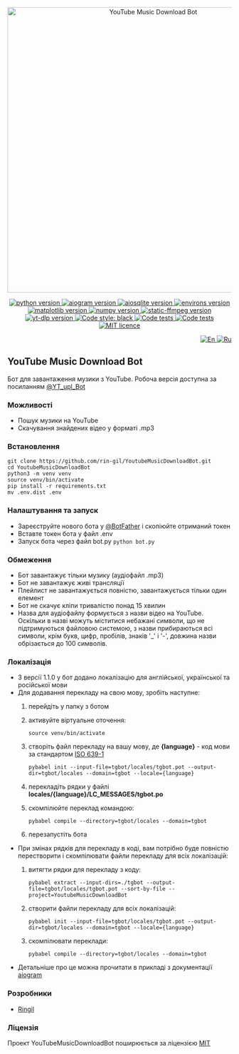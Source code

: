 <p align="center">
    <img src="https://repository-images.githubusercontent.com/558609537/280063f1-bec4-49aa-bf56-054cdb00f8d3" alt="YouTube Music Download Bot" width="640">
</p>

<p align="center">
    <a href="https://www.python.org/downloads/release/python-3110/">
        <img src="https://img.shields.io/badge/python-v3.11-informational" alt="python version">
    </a>
    <a href="https://pypi.org/project/aiogram/2.25.1/">
        <img src="https://img.shields.io/badge/aiogram-v2.25.1-informational" alt="aiogram version">
    </a>
    <a href="https://pypi.org/project/aiosqlite/0.18.0/">
        <img src="https://img.shields.io/badge/aiosqlite-v0.18.0-informational" alt="aiosqlite version">
    </a>
    <a href="https://pypi.org/project/environs/9.5.0/">
        <img src="https://img.shields.io/badge/environs-v9.5.0-informational" alt="environs version">
    </a>
    <a href="https://pypi.org/project/matplotlib/3.7.1/">
        <img src="https://img.shields.io/badge/matplotlib-v3.7.1-informational" alt="matplotlib version">
    </a>
    <a href="https://pypi.org/project/numpy/1.24.2/">
        <img src="https://img.shields.io/badge/numpy-v1.24.2-informational" alt="numpy version">
    </a>
    <a href="https://pypi.org/project/static-ffmpeg/2.5/">
        <img src="https://img.shields.io/badge/static_ffmpeg-v2.5-informational" alt="static-ffmpeg version">
    </a>
    <a href="https://pypi.org/project/yt-dlp/2023.3.4/">
        <img src="https://img.shields.io/badge/yt_dlp-v2023.3.4-informational" alt="yt-dlp version">
    </a>
    <a href="https://github.com/psf/black">
        <img alt="Code style: black" src="https://img.shields.io/badge/code%20style-black-black.svg">
    </a>
    <a href="https://github.com/rin-gil/YoutubeMusicDownloadBot/actions/workflows/tests.yml">
        <img src="https://github.com/rin-gil/YoutubeMusicDownloadBot/actions/workflows/tests.yml/badge.svg" alt="Code tests">
    </a>
    <a href="https://github.com/rin-gil/YoutubeMusicDownloadBot/actions/workflows/codeql.yml">
        <img src="https://github.com/rin-gil/YoutubeMusicDownloadBot/actions/workflows/codeql.yml/badge.svg" alt="Code tests">
    </a>
    <a href="https://github.com/rin-gil/YoutubeMusicDownloadBot/blob/master/LICENCE">
        <img src="https://img.shields.io/badge/licence-MIT-success" alt="MIT licence">
    </a>
</p>

<p align="right">
    <a href="https://github.com/rin-gil/YoutubeMusicDownloadBot/blob/master/README.md">
        <img src="https://raw.githubusercontent.com/rin-gil/rin-gil/main/assets/img/icons/flags/united-kingdom_24x24.png" alt="En">
    </a>
    <a href="https://github.com/rin-gil/YoutubeMusicDownloadBot/blob/master/README.ru.md">
        <img src="https://raw.githubusercontent.com/rin-gil/rin-gil/main/assets/img/icons/flags/russia_24x24.png" alt="Ru">
    </a>
</p>

## YouTube Music Download Bot

Бот для завантаження музики з YouTube. Робоча версія доступна за посиланням [@YT_upl_Bot](https://t.me/YT_upl_Bot)

### Можливості

* Пошук музики на YouTube
* Скачування знайдених відео у форматі .mp3

### Встановлення

```
git clone https://github.com/rin-gil/YoutubeMusicDownloadBot.git
cd YoutubeMusicDownloadBot
python3 -m venv venv
source venv/bin/activate
pip install -r requirements.txt
mv .env.dist .env
```

### Налаштування та запуск

* Зареєструйте нового бота у [@BotFather](https://t.me/BotFather) і скопіюйте отриманий токен
* Вставте токен бота у файл .env
* Запуск бота через файл bot.py `python bot.py`

### Обмеження

* Бот завантажує тільки музику (аудіофайл .mp3)
* Бот не завантажує живі трансляції
* Плейлист не завантажується повністю, завантажується тільки один елемент
* Бот не скачує кліпи тривалістю понад 15 хвилин
* Назва для аудіофайлу формується з назви відео на YouTube. Оскільки в назві можуть міститися небажані символи, що не підтримуються файловою системою, з назви прибираються всі символи, крім букв, цифр, пробілів, знаків '_' і '-', довжина назви обрізається до 100 символів.

### Локалізація

* З версії 1.1.0 у бот додано локалізацію для англійської, української та російської мови
* Для додавання перекладу на свою мову, зробіть наступне:
  1. перейдіть у папку з ботом
  2. активуйте віртуальне оточення:

     `source venv/bin/activate`
  3. створіть файл перекладу на вашу мову, де **{language}** - код мови за стандартом [ISO 639-1](https://en.wikipedia.org/wiki/List_of_ISO_639-1_codes)

     `pybabel init --input-file=tgbot/locales/tgbot.pot --output-dir=tgbot/locales --domain=tgbot --locale={language}`
  4. перекладіть рядки у файлі **locales/{language}/LC_MESSAGES/tgbot.po**
  5. скомпілюйте переклад командою:

     `pybabel compile --directory=tgbot/locales --domain=tgbot`
  6. перезапустіть бота
* При змінах рядків для перекладу в коді, вам потрібно буде повністю перестворити і скомпілювати файли 
  перекладу для всіх локалізацій:
  1. витягти рядки для перекладу з коду:

     `pybabel extract --input-dirs=./tgbot --output-file=tgbot/locales/tgbot.pot --sort-by-file --project=YoutubeMusicDownloadBot`
  2. створити файли перекладу для всіх локалізацій:

     `pybabel init --input-file=tgbot/locales/tgbot.pot --output-dir=tgbot/locales --domain=tgbot --locale={language}`
  3. скомпілювати переклади:

     `pybabel compile --directory=tgbot/locales --domain=tgbot`
* Детальніше про це можна прочитати в прикладі з документації [aiogram](https://docs.aiogram.dev/en/latest/examples/i18n_example.html)
  
### Розробники

* [Ringil](https://github.com/rin-gil)

### Ліцензія

Проект YouTubeMusicDownloadBot поширюється за ліцензією [MIT](https://github.com/rin-gil/YoutubeMusicDownloadBot/blob/master/LICENCE)